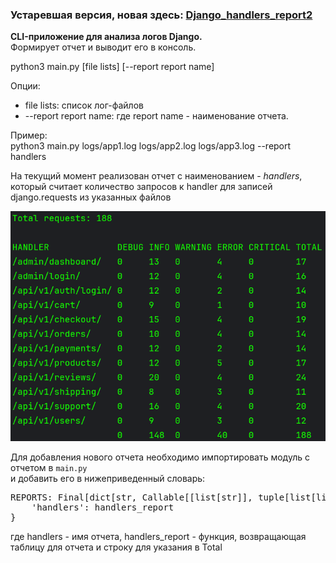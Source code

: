 <h3>Устаревшая версия, новая здесь: <a href="https://github.com/Needlees/Django_handlers_report2">Django_handlers_report2</a></h3>
<p><b>CLI-приложение для анализа логов Django.</b> <br>Формирует отчет и выводит его в консоль.</p>
<p>python3 main.py [file lists] [--report report name]</p>
<p>Опции:</p>
<ul>
<li>file lists: список лог-файлов</li>
<li>--report report name: где report name - наименование отчета.</li>
</ul>
<p>Пример:<br>
python3 main.py logs/app1.log logs/app2.log logs/app3.log --report handlers
</p>
<p>На текущий момент реализован отчет с наименованием - <i>handlers</i>,
<br>который считает количество запросов к handler для записей django.requests из указанных файлов
</p>
<p>
<img src="https://github.com/Needlees/Django_handlers_report/blob/master/img/example.png" width="525" style="max-width: 100%">
</p>
<p>Для добавления нового отчета необходимо импортировать модуль с отчетом в <code>main.py</code><br>
и добавить его в нижеприведенный словарь:</p>
<pre>
REPORTS: Final[dict[str, Callable[[list[str]], tuple[list[list[Union[str, int]]], str]]]] = {
    'handlers': handlers_report
}
</pre>
<p>где handlers - имя отчета, handlers_report - функция, возвращающая таблицу для отчета и строку для указания в Total</p>
